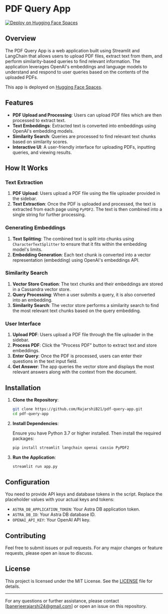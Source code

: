 # PDF Query App

[![Deploy on Hugging Face Spaces](https://img.shields.io/badge/Deploy%20on%20Hugging%20Face%20Spaces-https%3A%2F%2Fhuggingface.co%2Fspaces%2FRajarshi997%2FChatPDFAstraDB%3Flogs%3Dbuild-blue)](https://huggingface.co/spaces/Rajarshi997/ChatPDFAstraDB)

## Overview

The PDF Query App is a web application built using Streamlit and LangChain that allows users to upload PDF files, extract text from them, and perform similarity-based queries to find relevant information. The application leverages OpenAI's embeddings and language models to understand and respond to user queries based on the contents of the uploaded PDFs.

This app is deployed on [Hugging Face Spaces](https://huggingface.co/spaces/Rajarshi997/ChatPDFAstraDB).

## Features

- **PDF Upload and Processing**: Users can upload PDF files which are then processed to extract text.
- **Text Embeddings**: Extracted text is converted into embeddings using OpenAI's embedding models.
- **Similarity Search**: Queries are processed to find relevant text chunks based on similarity scores.
- **Interactive UI**: A user-friendly interface for uploading PDFs, inputting queries, and viewing results.

## How It Works

### Text Extraction

1. **PDF Upload**: Users upload a PDF file using the file uploader provided in the sidebar.
2. **Text Extraction**: Once the PDF is uploaded and processed, the text is extracted from each page using `PyPDF2`. The text is then combined into a single string for further processing.

### Generating Embeddings

1. **Text Splitting**: The combined text is split into chunks using `CharacterTextSplitter` to ensure that it fits within the embedding model's limits.
2. **Embedding Generation**: Each text chunk is converted into a vector representation (embedding) using OpenAI's embeddings API.

### Similarity Search

1. **Vector Store Creation**: The text chunks and their embeddings are stored in a Cassandra vector store.
2. **Query Processing**: When a user submits a query, it is also converted into an embedding.
3. **Similarity Search**: The vector store performs a similarity search to find the most relevant text chunks based on the query embedding.

### User Interface

1. **Upload PDF**: Users upload a PDF file through the file uploader in the sidebar.
2. **Process PDF**: Click the "Process PDF" button to extract text and store embeddings.
3. **Enter Query**: Once the PDF is processed, users can enter their questions in the text input field.
4. **Get Answer**: The app queries the vector store and displays the most relevant answers along with the context from the document.

## Installation

1. **Clone the Repository**:

    ```bash
    git clone https://github.com/RajarshiB21/pdf-query-app.git
    cd pdf-query-app
    ```

2. **Install Dependencies**:

    Ensure you have Python 3.7 or higher installed. Then install the required packages:

    ```bash
    pip install streamlit langchain openai cassio PyPDF2
    ```

3. **Run the Application**:

    ```bash
    streamlit run app.py
    ```

## Configuration

You need to provide API keys and database tokens in the script. Replace the placeholder values with your actual keys and tokens:

- `ASTRA_DB_APPLICATION_TOKEN`: Your Astra DB application token.
- `ASTRA_DB_ID`: Your Astra DB database ID.
- `OPENAI_API_KEY`: Your OpenAI API key.

## Contributing

Feel free to submit issues or pull requests. For any major changes or feature requests, please open an issue to discuss.

## License

This project is licensed under the MIT License. See the [LICENSE](LICENSE) file for details.

---

For any questions or further assistance, please contact [banerjeerajarshi24@gmail.com] or open an issue on this repository.
